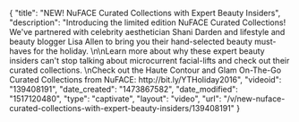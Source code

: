 {
    "title": "NEW! NuFACE Curated Collections with Expert Beauty Insiders",
    "description": "Introducing the limited edition NuFACE Curated Collections! We've partnered with celebrity aesthetician Shani Darden and lifestyle and beauty blogger Lisa Allen to bring you their hand-selected beauty must-haves for the holiday. \n\nLearn more about why these expert beauty insiders can't stop talking about microcurrent facial-lifts and check out their curated collections. \nCheck out the Haute Contour and Glam On-The-Go Curated Collections from NuFACE: http:\/\/bit.ly\/YTHoliday2016",
    "videoid": "139408191",
    "date_created": "1473867582",
    "date_modified": "1517120480",
    "type": "captivate",
    "layout": "video",
    "url": "\/v\/new-nuface-curated-collections-with-expert-beauty-insiders\/139408191"
}